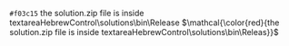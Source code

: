 `#f03c15` the solution.zip file is inside textareaHebrewControl\solutions\bin\Release 
$\mathcal{\color{red}{the solution.zip file is inside textareaHebrewControl\solutions\bin\Releas}}$